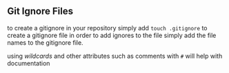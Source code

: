 ## Git Ignore Files

to create a gitignore in your repository simply add `touch .gitignore` to create a gitignore file
in  order to add ignores to the file simply add the file names to the gitignore file.

using *wildcards* and other attributes such as comments with `#` will help with documentation 

